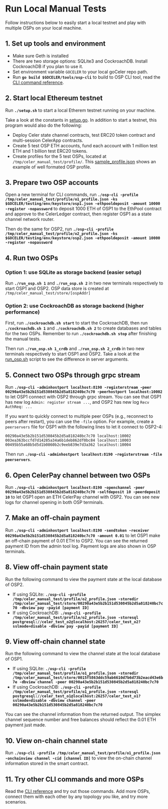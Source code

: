 # Run Local Manual Tests

Follow instructions below to easily start a local testnet and play with multiple OSPs on your local machine.

## 1. Set up tools and environment

- Make sure Geth is installed
- There are two storage options: SQLite3 and CockroachDB. Install CockroachDB if you plan to use it.
- Set environment variable `GOCELER` to your local goCeler repo path.
- Run **`go build $GOCELER/tools/osp-cli`** to build to OSP CLI tool, read the [CLI command reference](../../tools/osp-cli/README.md).

## 2. Start local Ethereum testnet

Run **`./setup.sh`** to start a local Etherem testnet running on your machine.

Take a look at the constants in [setup.go](./setup.go). In addition to start a testnet, this program would also do the following:

- Deploy Celer state channel contracts, test ERC20 token contract and multi-session CelerApp contracts.
- Create 5 test OSP ETH accounts, fund each account with 1 million test ETH and 1 billion test ERC20 tokens.
- Create profiles for the 5 test OSPs, located at `/tmp/celer_manual_test/profile/`. This [sample_profile.json](./sample_profile.json) shows an example of well formated OSP profile.

## 3. Prepare two OSP accounts

Open a new terminal for CLI commands, run **`./osp-cli -profile /tmp/celer_manual_test/profile/o1_profile.json -ks $GOCELER/testing/env/keystore/osp1.json -ethpooldeposit -amount 10000 -register -nopassword`** to deposit 1000 ETH of OSP1 to the EthPool contract and approve to the CelerLedger contract, then register OSP1 as a state channel network router.

Then do the same for OSP2, run **`./osp-cli -profile /tmp/celer_manual_test/profile/o2_profile.json -ks $GOCELER/testing/env/keystore/osp2.json -ethpooldeposit -amount 10000 -register -nopassword`**

## 4. Run two OSPs

### Option 1: use SQLite as storage backend (easier setup)

Run **`./run_osp.sh 1`** and **`./run_osp.sh 2`** in two new terminals respectively to start OSP1 and OSP2. OSP data store is created at `/tmp/celer_manual_test/store/[ospAddr]`

### Option 2: use CockroachDB as storage backend (higher performance)

First, run **`./cockroachdb.sh start`** to start the CockroachDB, then run **`./cockroachdb.sh 1`** and **`./cockroachdb.sh 2`** to create databases and tables for the two OSPs. Remember to run  **`./cockroachdb.sh stop`** after finishing the manual tests.

Then run **`./run_osp.sh 1_crdb`** and **`./run_osp.sh 2_crdb`** in two new terminals respectively to start OSP1 and OSP2. Take a look at the [run_osp.sh](./run_osp.sh) script to see the difference in server arguments.

## 5. Connect two OSPs through grpc stream

Run **`./osp-cli -adminhostport localhost:8190 -registerstream -peer 00290a43e5b2b151d530845b2d5a818240bc7c70 -peerhostport localhost:10002`** to let OSP1 connect with OSP2 through grpc stream. You can see that OSP1 has new log `Admin: register stream ...`, and OSP2 has new log `Recv AuthReq: ...`

If you want to quickly connect to multiple peer OSPs (e.g., reconnect to peers after restart), you can use the `-file` option. For example, create a `peerservers` file for OSP1 with the following lines to let it connect to OSP2-4:
```
00290a43e5b2b151d530845b2d5a818240bc7c70 localhost:10002
003ea363bccfd7d14285a34a6b1deb862df0bc84 localhost:10003
00495b55a68b5d5d1b0860b2c9eeb839e7d3a362 localhost:10004
```
Then run **`./osp-cli -adminhostport localhost:8190 -registerstream -file peerservers`**.

## 6. Open CelerPay channel between two OSPs

Run **`./osp-cli -adminhostport localhost:8190 -openchannel -peer 00290a43e5b2b151d530845b2d5a818240bc7c70 -selfdeposit 10 -peerdeposit 10`** to let OSP1 open an ETH CelerPay channel with OSP2. You can see new logs for channel opening in both OSP terminals.

## 7. Make an off-chain payment

Run **`./osp-cli -adminhostport localhost:8190 -sendtoken -receiver 00290a43e5b2b151d530845b2d5a818240bc7c70 -amount 0.01`** to let OSP1 make an off-chain payment of 0.01 ETH to OSP2. You can see the returned payment ID from the admin tool log. Payment logs are also shown in OSP terminals.

## 8. View off-chain payment state

Run the following command to view the payment state at the local database of OSP2.

- If using SQLite: **`./osp-cli -profile /tmp/celer_manual_test/profile/o2_profile.json -storedir /tmp/celer_manual_test/store/00290a43e5b2b151d530845b2d5a818240bc7c70 -dbview pay -payid [payment ID]`**
- If using CockroachDB: **`./osp-cli -profile /tmp/celer_manual_test/profile/o2_profile.json -storesql postgresql://celer_test_o2@localhost:26257/celer_test_o2?sslmode=disable -dbview pay -payid [payment ID]`**

## 9. View off-chain channel state

Run the following command to view the channel state at the local database of OSP1.

- If using SQLite: **`./osp-cli -profile /tmp/celer_manual_test/profile/o1_profile.json -storedir /tmp/celer_manual_test/store/0015f5863ddc59ab6610d7b6d73b2eacd43e6b7e -dbview channel -peer 00290a43e5b2b151d530845b2d5a818240bc7c70`** 
- If using CockroachDB: **`./osp-cli -profile /tmp/celer_manual_test/profile/o1_profile.json -storesql postgresql://celer_test_o1@localhost:26257/celer_test_o1?sslmode=disable -dbview channel -peer 00290a43e5b2b151d530845b2d5a818240bc7c70`** 

You can see the channel information from the returned output. The simplex channel sequence number and free balances should reflect the 0.01 ETH payment just made.

## 10. View on-chain channel state

Run **`./osp-cli -profile /tmp/celer_manual_test/profile/o1_profile.json -onchainview channel -cid [channel ID]`** to view the on-chain channel information stored in the smart contract. 

## 11. Try other CLI commands and more OSPs

Read the [CLI reference](../../tools/osp-cli/README.md) and try out those commands. Add more OSPs, connect them with each other by any topology you like, and try more scenarios.


